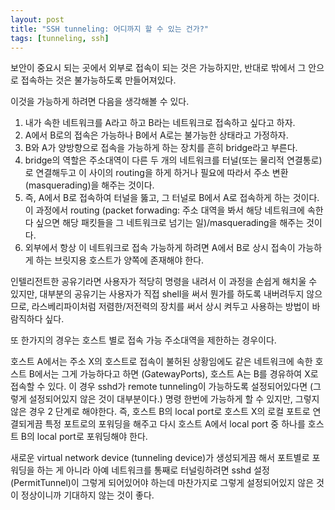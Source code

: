```yaml
---
layout: post
title: "SSH tunneling: 어디까지 할 수 있는 건가?"
tags: [tunneling, ssh]
---
```


보안이 중요시 되는 곳에서 외부로 접속이 되는 것은 가능하지만, 반대로 밖에서 그 안으로 접속하는 것은 불가능하도록 만들어져있다.

이것을 가능하게 하려면 다음을 생각해볼 수 있다.

1. 내가 속한 네트워크를 A라고 하고 B라는 네트워크로 접속하고 싶다고 하자.
2. A에서 B로의 접속은 가능하나 B에서 A로는 불가능한 상태라고 가정하자.
3. B와 A가 양방향으로 접속을 가능하게 하는 장치를 흔히 bridge라고 부른다.
4. bridge의 역할은 주소대역이 다른 두 개의 네트워크를 터널(또는 물리적 연결통로)로 연결해두고 이 사이의 routing을 하게 하거나 필요에 따라서 주소 변환 (masquerading)을 해주는 것이다.
5. 즉, A에서 B로 접속하여 터널을 뚫고, 그 터널로 B에서 A로 접속하게 하는 것이다. 이 과정에서 routing (packet forwading: 주소 대역을 봐서 해당 네트워크에 속한다 싶으면 해당 패킷들을 그 네트워크로 넘기는 일)/masquerading을 해주는 것이다.
6. 외부에서 항상 이 네트워크로 접속 가능하게 하려면 A에서 B로 상시 접속이 가능하게 하는 브릿지용 호스트가 양쪽에 존재해야 한다. 

인텔리전트한 공유기라면 사용자가 적당히 명령을 내려서 이 과정을 손쉽게 해치울 수 있지만, 대부분의 공유기는 사용자가 직접 shell을 써서 뭔가를 하도록 내버려두지 않으므로, 라스베리파이처럼 저렴한/저전력의 장치를 써서 상시 켜두고 사용하는 방법이 바람직하다 싶다.

또 한가지의 경우는 호스트 별로 접속 가능 주소대역을 제한하는 경우이다.

호스트 A에서는 주소 X의 호스트로 접속이 불허된 상황임에도 같은 네트워크에 속한 호스트 B에서는 그게 가능하다고 하면 (GatewayPorts), 호스트 A는 B를 경유하여 X로 접속할 수 있다. 이 경우 sshd가 remote tunneling이 가능하도록 설정되어있다면 (그렇게 설정되어있지 않은 것이 대부분이다.) 명령 한번에 가능하게 할 수 있지만, 그렇지 않은 경우 2 단계로 해야한다. 즉, 호스트 B의 local port로 호스트 X의 로컬 포트로 연결되게끔 특정 포트로의 포워딩을 해주고 다시 호스트 A에서 local port 중 하나를 호스트 B의 local port로 포워딩해야 한다. 

새로운 virtual network device (tunneling device)가 생성되게끔 해서 포트별로 포워딩을 하는 게 아니라 아예 네트워크를 통째로 터널링하려면 sshd 설정(PermitTunnel)이 그렇게 되어있어야 하는데 마찬가지로 그렇게 설정되어있지 않은 것이 정상이니까 기대하지 않는 것이 좋다. 